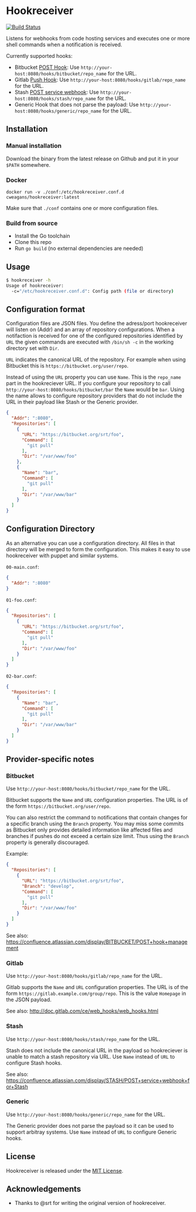 # Hookreceiver

[![Build Status](https://travis-ci.org/cweagans/hookreceiver.svg?branch=master)](https://travis-ci.org/cweagans/hookreceiver)

Listens for webhooks from code hosting services and executes one or more shell commands when a notification is received.

Currently supported hooks:

* Bitbucket [POST Hook](https://confluence.atlassian.com/display/BITBUCKET/POST+hook+management):
  Use `http://your-host:8080/hooks/bitbucket/repo_name` for the URL.
* Gitlab [Push Hook](http://doc.gitlab.com/ce/web_hooks/web_hooks.html):
  Use `http://your-host:8080/hooks/gitlab/repo_name` for the URL.
* Stash [POST service webhook](https://confluence.atlassian.com/display/STASH/POST+service+webhook+for+Stash):
  Use `http://your-host:8080/hooks/stash/repo_name` for the URL.
* Generic Hook that does not parse the payload:
  Use `http://your-host:8080/hooks/generic/repo_name` for the URL.

## Installation

### Manual installation

Download the binary from the latest release on Github and put it in your `$PATH` somewhere.

### Docker

`docker run -v ./conf:/etc/hookreceiver.conf.d cweagans/hookreceiver:latest`

Make sure that `./conf` contains one or more configuration files.

### Build from source

* Install the Go toolchain
* Clone this repo
* Run `go build` (no external dependencies are needed)

## Usage

```bash
$ hookreceiver -h
Usage of hookreceiver:
  -c="/etc/hookreceiver.conf.d": Config path (file or directory)
```

## Configuration format

Configuration files are JSON files. You define the adress/port hookreceiver will listen on (Addr) and an array of repository configurations. When a notifaction is received for one of the configured repositories identified by `URL` the given commands are executed with `/bin/sh -c` in the working directory set with `Dir`.

`URL` indicates the canonical URL of the repository. For example when using Bitbucket this is `https://bitbucket.org/user/repo`.

Instead of using the `URL` property you can use `Name`. This is the `repo_name` part in the hookreciever URL. If you configure your repository to call `http://your-host:8080/hooks/bitbucket/bar` the `Name` would be `bar`. Using the name allows to configure repository providers that do not include the URL in their payload like Stash or the Generic provider.  

```json
{
  "Addr": ":8080",
  "Repositories": [
    {
      "URL": "https://bitbucket.org/srt/foo",
      "Command": [
        "git pull"
      ],
      "Dir": "/var/www/foo"
    },
    {
      "Name": "bar",
      "Command": [
        "git pull"
      ],
      "Dir": "/var/www/bar"
    }
  ]
}
```

## Configuration Directory

As an alternative you can use a configuration directory. All files in that directory will be merged to 
form the configuration. This makes it easy to use hookreceiver with puppet and similar systems.

`00-main.conf`:
```json
{
  "Addr": ":8080"
}
```

`01-foo.conf`:
```json
{
  "Repositories": [
    {
      "URL": "https://bitbucket.org/srt/foo",
      "Command": [
        "git pull"
      ],
      "Dir": "/var/www/foo"
    }
  ]
}
```

`02-bar.conf`:
```json
{
  "Repositories": [
    {
      "Name": "bar",
      "Command": [
        "git pull"
      ],
      "Dir": "/var/www/bar"
    }
  ]
}
```


## Provider-specific notes

### Bitbucket

Use `http://your-host:8080/hooks/bitbucket/repo_name` for the URL.

Bitbucket supports the `Name` and `URL` configuration properties. The URL is of the form `https://bitbucket.org/user/repo`.

You can also restrict the command to notifications that contain changes for a specific branch using the `Branch` property. You may miss some commits as Bitbucket only provides detailed information like affected files and branches if pushes do not exceed a certain size limit. Thus using the `Branch` property is generally discouraged.

Example:
```json
{
  "Repositories": [
    {
      "URL": "https://bitbucket.org/srt/foo",
      "Branch": "develop",
      "Command": [
        "git pull"
      ],
      "Dir": "/var/www/foo"
    }
  ]
}
```

See also: https://confluence.atlassian.com/display/BITBUCKET/POST+hook+management

### Gitlab

Use `http://your-host:8080/hooks/gitlab/repo_name` for the URL.

Gitlab supports the `Name` and `URL` configuration properties. The URL is of the form `https://gitlab.example.com/group/repo`. This is the value `Homepage` in the JSON payload.

See also: http://doc.gitlab.com/ce/web_hooks/web_hooks.html

### Stash

Use `http://your-host:8080/hooks/stash/repo_name` for the URL.

Stash does not include the canonical URL in the payload so hookreciever is unable to match a stash repository via URL. Use `Name` instead of `URL` to configure Stash hooks.

See also: https://confluence.atlassian.com/display/STASH/POST+service+webhook+for+Stash

### Generic

Use `http://your-host:8080/hooks/generic/repo_name` for the URL.

The Generic provider does not parse the payload so it can be used to support arbitray systems. Use `Name` instead of `URL` to configure Generic hooks.

## License

Hookreceiver is released under the [MIT License](http://www.opensource.org/licenses/MIT).

## Acknowledgements

* Thanks to @srt for writing the original version of hookreceiver.
